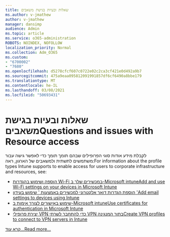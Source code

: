```yaml
---
title: שאלות ובעיות בגישת משאבים
ms.author: v-jmathew
author: v-jmathew
manager: dansimp
audience: Admin
ms.topic: article
ms.service: o365-administration
ROBOTS: NOINDEX, NOFOLLOW
localization_priority: Normal
ms.collection: Adm_O365
ms.custom:
- "6700002"
- "7680"
ms.openlocfilehash: d5278cfcf607c0722e02c2ca3cf421e0d492a9b7
ms.sourcegitcommit: 475a9eaa095812091991857df6cf6490a8bbe179
ms.translationtype: MT
ms.contentlocale: he-IL
ms.lasthandoff: 03/08/2021
ms.locfileid: "50693431"
---
```

# <a name="questions-and-issues-with-resource-access"></a><span data-ttu-id="e4fbd-102">שאלות ובעיות בגישת משאבים</span><span class="sxs-lookup"><span data-stu-id="e4fbd-102">Questions and issues with Resource access</span></span>

<span data-ttu-id="e4fbd-103">לקבלת מידע אודות סוגי הפרופילים שבהם תומך תומך כדי לאפשר גישה עבור משתמשים לתשתית ולמשאבים של הארגון, ראה:</span><span class="sxs-lookup"><span data-stu-id="e4fbd-103">For information about the profile types Intune supports to enable access for users to corporate infrastructure and resources, see:</span></span>

- [<span data-ttu-id="e4fbd-104">הוספה ושימוש בהגדרות Wi-Fi במכשירים שלך ב-Microsoft intune</span><span class="sxs-lookup"><span data-stu-id="e4fbd-104">Add and use Wi-Fi settings on your devices in Microsoft Intune</span></span>](https://docs.microsoft.com/mem/intune/configuration/wi-fi-settings-configure)
- [<span data-ttu-id="e4fbd-105">הוספת הגדרות דואר אלקטרוני למכשירים באמצעות ' שימוש בעידון '</span><span class="sxs-lookup"><span data-stu-id="e4fbd-105">Add email settings to devices using Intune</span></span>](https://docs.microsoft.com/mem/intune/configuration/email-settings-configure)
- [<span data-ttu-id="e4fbd-106">שימוש באישורים לצורך אימות ב-Microsoft intune</span><span class="sxs-lookup"><span data-stu-id="e4fbd-106">Use certificates for authentication in Microsoft Intune</span></span>](https://docs.microsoft.com/mem/intune/protect/certificates-configure)
- [<span data-ttu-id="e4fbd-107">יצירת פרופילי VPN כדי להתחבר לשרתי VPN בתוך המנגינה</span><span class="sxs-lookup"><span data-stu-id="e4fbd-107">Create VPN profiles to connect to VPN servers in Intune</span></span>](https://docs.microsoft.com/mem/intune/configuration/vpn-settings-configure)

[<span data-ttu-id="e4fbd-108">קרא עוד...</span><span class="sxs-lookup"><span data-stu-id="e4fbd-108">Read more...</span></span>](https://docs.microsoft.com/mem/intune/configuration/device-profile-troubleshoot)

